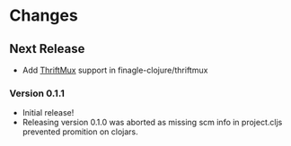 # Changes

## Next Release

* Add [ThriftMux](http://twitter.github.io/finagle/docs/index.html#com.twitter.finagle.mux.package) support in finagle-clojure/thriftmux

### Version 0.1.1

* Initial release!
* Releasing version 0.1.0 was aborted as missing scm info in project.cljs prevented promition on clojars.
